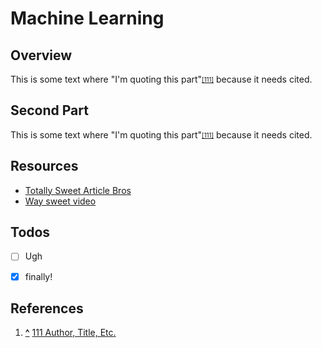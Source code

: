 Machine Learning
===============


Overview
------------

This is some text where "I'm quoting this part"<sub><sup>[[111]][c]</sub></sup> because it needs cited.



Second Part
------------

This is some text where "I'm quoting this part"<sub><sup>[[111]][c]</sub></sup> because it needs cited.




Resources
---------
- [Totally Sweet Article Bros](http://www.totallysweetarticlebros.com)  
- [Way sweet video](http://waysweetvideo.com)  



Todos
-----
- [ ] Ugh
- [x] finally!



References
---------
1. [**^**](#111) [111 Author, Title, Etc.](http://google.com)



[c]: #citations
